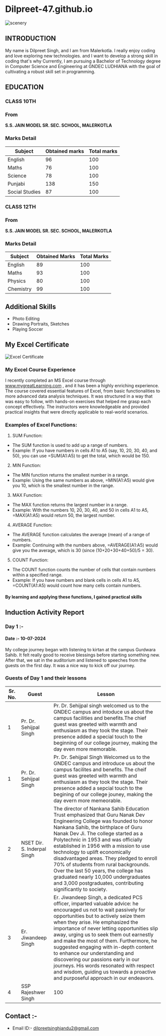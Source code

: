 # Dilpreet-47.github.io
![scenery](https://github.com/user-attachments/assets/9442272b-381b-4913-a305-8cfca87b9686)

## **INTRODUCTION** ##

My name is Dilpreet Singh, and I am from Malerkotla. I really enjoy coding and love exploring new technologies.  and I want to develop a strong skill in coding that's why Currently, I am pursuing a Bachelor of Technology degree in Computer Science and Engineering at GNDEC LUDHIANA with the goal of cultivating a robust skill set in programming.

## **EDUCATION** ##

### CLASS 10TH ###
### From ###
**S.S. JAIN MODEL SR. SEC. SCHOOL, MALERKOTLA**
### Marks Detail ###

| Subject | Obtained marks | Total marks |
| --- | --- | --- |
| English | 96 | 100 |
| Maths | 76 | 100 |
| Science | 78 | 100|
| Punjabi | 138 | 150|
|Social Studies| 87 |100|

### CLASS 12TH ###
### From ###
**S.S. JAIN MODEL SR. SEC. SCHOOL, MALERKOTLA**
### Marks Detail ###

| Subject | Obtained Marks | Total Marks |
|---|---|---|
| English | 89 | 100|
|Maths|93|100|
|Physics|80|100
|Chemistry|99|100|

## Additional Skills ##
- Photo Editing
- Drawing Portraits, Sketches
- Playing Soccer

## My Excel Certificate ##
![Excel Certificate](https://github.com/user-attachments/assets/56aea9b3-d3f1-4b30-8a1e-d1e0253cc34f)
### My Excel Course Experience
I recently completed an MS Excel course through www.mygreatLearning.com , and it has been a highly enriching experience. The course covered essential features of Excel, from basic functionalities to more advanced data analysis techniques. It was structured in a way that was easy to follow, with hands-on exercises that helped me grasp each concept effectively. The instructors were knowledgeable and provided practical insights that were directly applicable to real-world scenarios.
### Examples of Excel Functions:
1. SUM Function:
- The SUM function is used to add up a range of numbers.
- Example: If you have numbers in cells A1 to A5 (say, 10, 20, 30, 40, and 50), you can use =SUM(A1:A5) to get the total, which would be 150.
2. MIN Function:
- The MIN function returns the smallest number in a range.
- Example: Using the same numbers as above, =MIN(A1:A5) would give you 10, which is the smallest number in the range.
3. MAX Function:
- The MAX function returns the largest number in a range.
- Example: With the numbers 10, 20, 30, 40, and 50 in cells A1 to A5, =MAX(A1:A5) would return 50, the largest number.
4. AVERAGE Function:
- The AVERAGE function calculates the average (mean) of a range of numbers.
- Example: Continuing with the numbers above, =AVERAGE(A1:A5) would give you the average, which is 30 (since (10+20+30+40+50)/5 = 30).
5. COUNT Function:
- The COUNT function counts the number of cells that contain numbers within a specified range.
- Example: If you have numbers and blank cells in cells A1 to A5, =COUNT(A1:A5) would count how many cells contain numbers.
#### By learning and applying these functions, I gained practical skills


## Induction Activity Report

### Day 1 :-
#### Date :- 10-07-2024

My college journey began with listening to kirtan at the campus Gurdwara Sahib. It felt really good to receive blessings before starting something new. After that, we sat in the auditorium and listened to speeches from the guests on the first day. It was a nice way to kick off our journey.
### Guests of Day 1 and their lessons
| Sr. No. | Guest | Lesson |
|---|---|---|
| 1 | Pr. Dr. Sehijpal Singh | Pr. Dr. Sehijpal singh welcomed us to the GNDEC campus and intoduce us about the campus facilities and benefits.The chief guest was greeted with warmth and enthusiasm as they took the stage. Their presence added a special touch to the beginning of our college journey, making the day even more memorable.|
| 1 | Pr. Dr. Sehijpal Singh | Pr. Dr. Sehijpal Singh Welcomed us to the GNDEC campus and introduce us about the campus facilites and benefits. The cheif guest was greeted with warmth and enthusiasm as they took the stage. Their presence added a sepcial touch to the begining of our college jouney, making the day evern more memeorable. | 
|2  |NSET Dir. S. Inderpal Singh|The director of Nankana Sahib Education Trust emphasized that Guru Nanak Dev Engineering College was founded to honor Nankana Sahib, the birthplace of Guru Nanak Dev Ji. The college started as a Polytechnic in 1953 and was officially established in 1956 with a mission to use technology to uplift economically disadvantaged areas. They pledged to enroll 70% of students from rural backgrounds. Over the last 50 years, the college has graduated nearly 10,000 undergraduates and 3,000 postgraduates, contributing significantly to society.|
|3  |Er. Jiwandeep Singh|Er. Jiwandeep Singh, a dedicated PCS officer, imparted valuable advice: he encouraged us not to wait passively for opportunities but to actively seize them when they arise. He emphasized the importance of never letting opportunities slip away, urging us to seek them out earnestly and make the most of them. Furthermore, he suggested engaging with in-depth content to enhance our understanding and discovering our passions early in our journeys. His words resonated with respect and wisdom, guiding us towards a proactive and purposeful approach in our endeavors.|
|4  |SSP Rajeshwer Singh|100|

## Contact :-
- Email ID:- dilpreetsinghjandu2@gmail.com  
